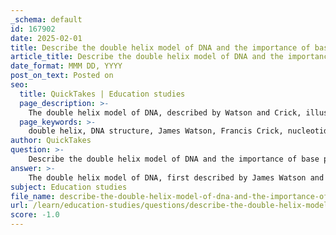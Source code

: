 ```yaml
---
_schema: default
id: 167902
date: 2025-02-01
title: Describe the double helix model of DNA and the importance of base pairing.
article_title: Describe the double helix model of DNA and the importance of base pairing.
date_format: MMM DD, YYYY
post_on_text: Posted on
seo:
  title: QuickTakes | Education studies
  page_description: >-
    The double helix model of DNA, described by Watson and Crick, illustrates the structure of DNA with its antiparallel strands and complementary base pairing, which are essential for genetic replication and expression.
  page_keywords: >-
    double helix, DNA structure, James Watson, Francis Crick, nucleotide, base pairing, adenine, thymine, cytosine, guanine, antiparallel strands, hydrogen bonds, major groove, minor groove, genetic fidelity, gene expression, DNA replication, molecular biology, biotechnology
author: QuickTakes
question: >-
    Describe the double helix model of DNA and the importance of base pairing.
answer: >-
    The double helix model of DNA, first described by James Watson and Francis Crick in 1953, is a fundamental structure that underpins the molecular basis of genetics. This model illustrates that DNA is composed of two long strands of nucleotides that twist around each other, forming a helical shape. Each nucleotide consists of a phosphate group, a deoxyribose sugar, and one of four nitrogenous bases: adenine (A), thymine (T), cytosine (C), or guanine (G).\n\n### Key Features of the DNA Double Helix:\n\n1. **Strand Orientation**: The two strands of DNA run in opposite directions, known as antiparallel orientation. One strand runs from the 5' to 3' direction, while the other runs from 3' to 5'. This orientation is crucial for the processes of DNA replication and transcription.\n\n2. **Base Pairing**: The nitrogenous bases on each strand pair specifically: adenine pairs with thymine (A-T) and cytosine pairs with guanine (C-G). This complementary base pairing is essential for the accurate replication of DNA, as it ensures that each new strand is a faithful copy of the original strand.\n\n3. **Hydrogen Bonds**: The base pairs are held together by hydrogen bonds—two hydrogen bonds between A and T, and three hydrogen bonds between C and G. This bonding contributes to the stability of the DNA structure while allowing the strands to separate during replication and transcription.\n\n4. **Major and Minor Grooves**: The twisting of the double helix creates two grooves: the major groove and the minor groove. These grooves are important for protein binding and play a role in the regulation of gene expression.\n\n5. **Helical Structure**: The double helix makes a complete turn every 10 base pairs, with a helical diameter of about 20 angstroms (2 nanometers). The distance between adjacent base pairs is approximately 3.4 angstroms (0.34 nanometers).\n\n### Importance of Base Pairing:\n\nBase pairing is crucial for several reasons:\n\n- **Genetic Fidelity**: The specificity of base pairing ensures that during DNA replication, the genetic information is accurately copied. This is vital for maintaining the integrity of the genetic code across generations.\n\n- **Gene Expression**: Base pairing is also essential in the processes of transcription and translation, where the information encoded in DNA is converted into functional proteins. The complementary nature of the base pairs allows for the synthesis of messenger RNA (mRNA) that mirrors the DNA sequence.\n\n- **Repair Mechanisms**: The fidelity of base pairing aids in the proofreading mechanisms of DNA polymerases, which correct errors during DNA replication, thus preserving genetic integrity and preventing mutations.\n\nIn summary, the double helix model of DNA is a sophisticated structure that not only encodes genetic information but also facilitates its replication and expression through the critical mechanism of base pairing. This model has revolutionized our understanding of genetics and continues to be foundational in molecular biology and biotechnology.
subject: Education studies
file_name: describe-the-double-helix-model-of-dna-and-the-importance-of-base-pairing.md
url: /learn/education-studies/questions/describe-the-double-helix-model-of-dna-and-the-importance-of-base-pairing
score: -1.0
---
```


&nbsp;